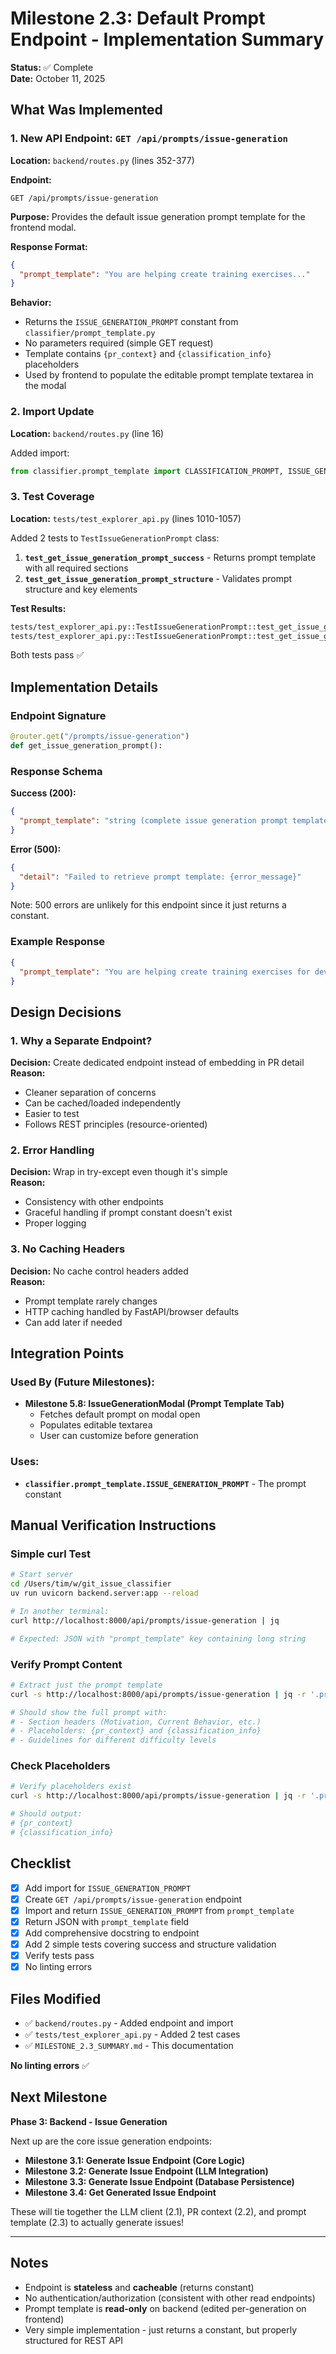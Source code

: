 # Milestone 2.3: Default Prompt Endpoint - Implementation Summary

**Status:** ✅ Complete  
**Date:** October 11, 2025

## What Was Implemented

### 1. New API Endpoint: `GET /api/prompts/issue-generation`

**Location:** `backend/routes.py` (lines 352-377)

**Endpoint:**
```
GET /api/prompts/issue-generation
```

**Purpose:** Provides the default issue generation prompt template for the frontend modal.

**Response Format:**
```json
{
  "prompt_template": "You are helping create training exercises..."
}
```

**Behavior:**
- Returns the `ISSUE_GENERATION_PROMPT` constant from `classifier/prompt_template.py`
- No parameters required (simple GET request)
- Template contains `{pr_context}` and `{classification_info}` placeholders
- Used by frontend to populate the editable prompt template textarea in the modal

### 2. Import Update

**Location:** `backend/routes.py` (line 16)

Added import:
```python
from classifier.prompt_template import CLASSIFICATION_PROMPT, ISSUE_GENERATION_PROMPT
```

### 3. Test Coverage

**Location:** `tests/test_explorer_api.py` (lines 1010-1057)

Added 2 tests to `TestIssueGenerationPrompt` class:

1. **`test_get_issue_generation_prompt_success`** - Returns prompt template with all required sections
2. **`test_get_issue_generation_prompt_structure`** - Validates prompt structure and key elements

**Test Results:**
```bash
tests/test_explorer_api.py::TestIssueGenerationPrompt::test_get_issue_generation_prompt_success PASSED
tests/test_explorer_api.py::TestIssueGenerationPrompt::test_get_issue_generation_prompt_structure PASSED
```

Both tests pass ✅

## Implementation Details

### Endpoint Signature

```python
@router.get("/prompts/issue-generation")
def get_issue_generation_prompt():
```

### Response Schema

**Success (200):**
```json
{
  "prompt_template": "string (complete issue generation prompt template)"
}
```

**Error (500):**
```json
{
  "detail": "Failed to retrieve prompt template: {error_message}"
}
```

Note: 500 errors are unlikely for this endpoint since it just returns a constant.

### Example Response

```json
{
  "prompt_template": "You are helping create training exercises for developers learning a new codebase.\n\nYour task is to analyze a pull request and generate a clear, actionable GitHub issue that a student could use to implement the same change independently.\n\nCONTEXT:\nYou will receive:\n- The pull request title, description, and code changes\n- Any linked issue and discussion (if available)\n- Classification information (difficulty, concepts, etc.)\n\nYOUR TASK:\nGenerate a markdown-formatted issue that includes:\n\n1. **Issue Title**: Clear, specific title describing the problem/task\n   - For bugs: \"Description of broken behavior\"\n   - For features: \"Add [feature description]\"\n   - For refactors: \"Refactor [component] to [improvement]\"\n\n2. **Motivation**: 1-2 paragraphs explaining WHY this change matters\n   ...\n\n[Full prompt continues with all sections]\n\n{pr_context}\n\n---\n\nCLASSIFICATION INFO:\n{classification_info}\n\n---\n\nGenerate the issue in markdown format:"
}
```

## Design Decisions

### 1. Why a Separate Endpoint?

**Decision:** Create dedicated endpoint instead of embedding in PR detail  
**Reason:**
- Cleaner separation of concerns
- Can be cached/loaded independently
- Easier to test
- Follows REST principles (resource-oriented)

### 2. Error Handling

**Decision:** Wrap in try-except even though it's simple  
**Reason:** 
- Consistency with other endpoints
- Graceful handling if prompt constant doesn't exist
- Proper logging

### 3. No Caching Headers

**Decision:** No cache control headers added  
**Reason:**
- Prompt template rarely changes
- HTTP caching handled by FastAPI/browser defaults
- Can add later if needed

## Integration Points

### Used By (Future Milestones):
- **Milestone 5.8: IssueGenerationModal (Prompt Template Tab)**
  - Fetches default prompt on modal open
  - Populates editable textarea
  - User can customize before generation

### Uses:
- **`classifier.prompt_template.ISSUE_GENERATION_PROMPT`** - The prompt constant

## Manual Verification Instructions

### Simple curl Test

```bash
# Start server
cd /Users/tim/w/git_issue_classifier
uv run uvicorn backend.server:app --reload

# In another terminal:
curl http://localhost:8000/api/prompts/issue-generation | jq

# Expected: JSON with "prompt_template" key containing long string
```

### Verify Prompt Content

```bash
# Extract just the prompt template
curl -s http://localhost:8000/api/prompts/issue-generation | jq -r '.prompt_template'

# Should show the full prompt with:
# - Section headers (Motivation, Current Behavior, etc.)
# - Placeholders: {pr_context} and {classification_info}
# - Guidelines for different difficulty levels
```

### Check Placeholders

```bash
# Verify placeholders exist
curl -s http://localhost:8000/api/prompts/issue-generation | jq -r '.prompt_template' | grep -o '{[^}]*}'

# Should output:
# {pr_context}
# {classification_info}
```

## Checklist

- [x] Add import for `ISSUE_GENERATION_PROMPT`
- [x] Create `GET /api/prompts/issue-generation` endpoint
- [x] Import and return `ISSUE_GENERATION_PROMPT` from `prompt_template`
- [x] Return JSON with `prompt_template` field
- [x] Add comprehensive docstring to endpoint
- [x] Add 2 simple tests covering success and structure validation
- [x] Verify tests pass
- [x] No linting errors

## Files Modified

- ✅ `backend/routes.py` - Added endpoint and import
- ✅ `tests/test_explorer_api.py` - Added 2 test cases
- ✅ `MILESTONE_2.3_SUMMARY.md` - This documentation

**No linting errors** ✅

## Next Milestone

**Phase 3: Backend - Issue Generation**

Next up are the core issue generation endpoints:

- **Milestone 3.1: Generate Issue Endpoint (Core Logic)**
- **Milestone 3.2: Generate Issue Endpoint (LLM Integration)**
- **Milestone 3.3: Generate Issue Endpoint (Database Persistence)**
- **Milestone 3.4: Get Generated Issue Endpoint**

These will tie together the LLM client (2.1), PR context (2.2), and prompt template (2.3) to actually generate issues!

---

## Notes

- Endpoint is **stateless** and **cacheable** (returns constant)
- No authentication/authorization (consistent with other read endpoints)
- Prompt template is **read-only** on backend (edited per-generation on frontend)
- Very simple implementation - just returns a constant, but properly structured for REST API

